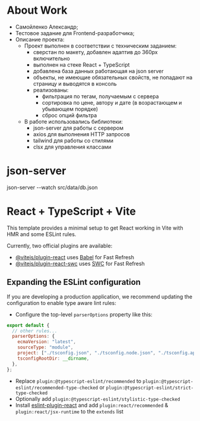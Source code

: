 # About Work

- Самойленко Александр;
- Тестовое задание для Frontend-разработчика;
- Описание проекта:
  - Проект выполнен в соответствии с техническим заданием:
    - сверстан по макету, добавлен адаптив до 360px включительно
    - выполнен на стеке React + TypeScript
    - добавлена база данных работающая на json server
    - объекты, не имеющие обязательных свойств, не попадают на страницу и выводятся в консоль
    - реализованы:
      - фильтрация по тегам, получаемым с сервера
      - сортировка по цене, автору и дате (в возрастающем и убывающем порядке)
      - сброс опций фильтра
  - В работе использовались библиотеки:
    - json-server для работы с сервером
    - axios для выполнения HTTP запросов
    - tailwind для работы со стилями
    - clsx для управления классами

# json-server

json-server --watch src/data/db.json

# React + TypeScript + Vite

This template provides a minimal setup to get React working in Vite with HMR and some ESLint rules.

Currently, two official plugins are available:

- [@vitejs/plugin-react](https://github.com/vitejs/vite-plugin-react/blob/main/packages/plugin-react/README.md) uses [Babel](https://babeljs.io/) for Fast Refresh
- [@vitejs/plugin-react-swc](https://github.com/vitejs/vite-plugin-react-swc) uses [SWC](https://swc.rs/) for Fast Refresh

## Expanding the ESLint configuration

If you are developing a production application, we recommend updating the configuration to enable type aware lint rules:

- Configure the top-level `parserOptions` property like this:

```js
export default {
  // other rules...
  parserOptions: {
    ecmaVersion: "latest",
    sourceType: "module",
    project: ["./tsconfig.json", "./tsconfig.node.json", "./tsconfig.app.json"],
    tsconfigRootDir: __dirname,
  },
};
```

- Replace `plugin:@typescript-eslint/recommended` to `plugin:@typescript-eslint/recommended-type-checked` or `plugin:@typescript-eslint/strict-type-checked`
- Optionally add `plugin:@typescript-eslint/stylistic-type-checked`
- Install [eslint-plugin-react](https://github.com/jsx-eslint/eslint-plugin-react) and add `plugin:react/recommended` & `plugin:react/jsx-runtime` to the `extends` list
